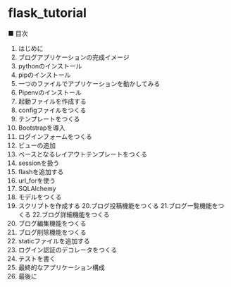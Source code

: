 # flask_tutorial

■ 目次
1. はじめに
2. ブログアプリケーションの完成イメージ
3. pythonのインストール
4. pipのインストール
5. 一つのファイルでアプリケーションを動かしてみる
6. Pipenvのインストール
7. 起動ファイルを作成する
8. configファイルをつくる
9. テンプレートをつくる
10. Bootstrapを導入
11. ログインフォームをつくる
12. ビューの追加
13. ベースとなるレイアウトテンプレートをつくる
14. sessionを扱う
15. flashを追加する
16. url_forを使う
17. SQLAlchemy
18. モデルをつくる
19. スクリプトを作成する
20.ブログ投稿機能をつくる
21.ブログ一覧機能をつくる
22.ブログ詳細機能をつくる
23. ブログ編集機能をつくる
24. ブログ削除機能をつくる
25. staticファイルを追加する
26. ログイン認証のデコレータをつくる
27. テストを書く
28. 最終的なアプリケーション構成
29. 最後に

